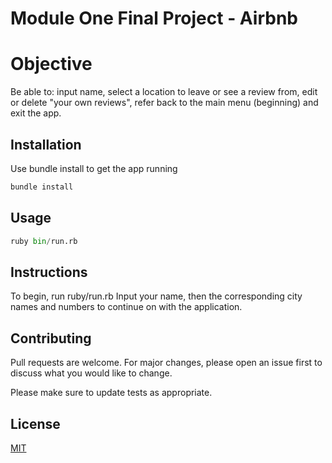 Module One Final Project - Airbnb
========================

# Objective

Be able to: input name, select a location to leave or see a review from, edit or delete "your own reviews", refer back to the main menu (beginning) and exit the app.


## Installation

Use bundle install to get the app running

```bash
bundle install
```

## Usage

```python
ruby bin/run.rb
```

## Instructions 
To begin, run ruby/run.rb 
Input your name, then the corresponding city names and numbers to continue on with the application.



## Contributing
Pull requests are welcome. For major changes, please open an issue first to discuss what you would like to change.

Please make sure to update tests as appropriate.

## License
[MIT](https://choosealicense.com/licenses/mit/)